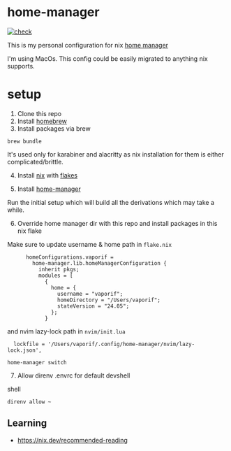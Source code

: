 # home-manager
[![check](https://github.com/vaporif/home-manager/actions/workflows/check.yaml/badge.svg?branch=main)](https://github.com/vaporif/home-manager/actions/workflows/check.yaml)

This is my personal configuration for nix [home manager](https://github.com/nix-community/home-manager)

I'm using MacOs. This config could be easily migrated to anything nix supports.

# setup

1. Clone this repo
2. Install [homebrew](https://brew.sh/)
3. Install packages via brew
   
```shell
brew bundle
```

It's used only for karabiner and alacritty as nix installation for them is either complicated/brittle.

4. Install [nix](https://nixos.org/download) with [flakes](https://github.com/mschwaig/howto-install-nix-with-flake-support)

6. Install [home-manager](https://github.com/nix-community/home-manager)

Run the initial setup which will build all the derivations which may take a while.

6. Override home manager dir with this repo and install packages in this nix flake

Make sure to update username & home path in `flake.nix`
```
      homeConfigurations.vaporif =
        home-manager.lib.homeManagerConfiguration {
          inherit pkgs;
          modules = [
            {
              home = {
                username = "vaporif";
                homeDirectory = "/Users/vaporif";
                stateVersion = "24.05";
              };
            }

```
and nvim lazy-lock path in `nvim/init.lua`
```
  lockfile = '/Users/vaporif/.config/home-manager/nvim/lazy-lock.json',
```

```shell
home-manager switch
```

7. Allow direnv .envrc for default devshell

shell
```
direnv allow ~
```
## Learning


- https://nix.dev/recommended-reading
